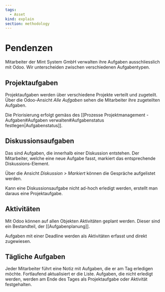 ```yaml
---
tags:
  - Asset
kind: explain
section: methodology
---
```


# Pendenzen

Mitarbeiter der Mint System GmbH verwalten ihre Aufgaben ausschliesslich mit Odoo. Wir unterscheiden zwischen verschiedenen Aufgabentypen.

## Projektaufgaben

Projektaufgaben werden über verschiedene Projekte verteilt und zugeteilt. Über die Odoo-Ansicht _Alle Aufgaben_ sehen die Mitarbeiter ihre zugeteilten Aufgaben.

Die Priorisierung erfolgt gemäss des [[Prozesse Projektmanagement - Aufgaben#Aufgaben verwalten#Aufgabenstatus festlegen|Aufgabenstatus]].

## Diskussionsaufgaben

Das sind Aufgaben, die innerhalb einer Diskussion entstehen. Der Mitarbeiter, welche eine neue Aufgabe fasst, markiert das entsprechende Diskussions-Element.

Über die Ansicht _Diskussion > Markiert_ können die Gespräche aufgelistet werden.

Kann eine Diskussionsaufgabe nicht ad-hoch erledigt werden, erstellt man daraus eine Projektaufgabe.

## Aktivitäten

Mit Odoo können auf allen Objekten Aktivitäten geplant werden. Dieser sind ein Bestandteil, der [[Aufgabenplanung]].

Aufgaben mit einer Deadline werden als Aktivitäten erfasst und direkt zugewiesen.

## Tägliche Aufgaben

Jeder Mitarbeiter führt eine Notiz mit Aufgaben, die er am Tag erledigen möchte. Fortlaufend aktualisiert er die Liste. Aufgaben, die nicht erledigt werden, werden am Ende des Tages als Projektaufgabe oder Aktivität festgehalten.
